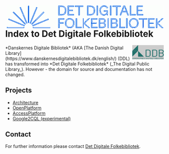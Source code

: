 <img src="DetDigitaleFolkebibliotek.blue.500x74.png" alt="Det Digitale Folkebibliotek" title="Det Digitale Folkebibliotek" align="right">



# Index to Det Digitale Folkebibliotek

<img src="DDB_logo_green.300.png" alt="DDB" title="DDB" align="right" width=100px height=auto style='filter:brightness(80%);'>
*Danskernes Digitale Bibliotek* (AKA [The Danish Digital Library](https://www.danskernesdigitalebibliotek.dk/english/) (DDL) has transformed into *Det Digitale Folkebibliotek* (_The Digital Public Library_). However - the domain for source and documentation has not changed.

## Projects
* [Architecture](/architecture/) 
* [OpenPlatform](/OpenPlatform/) 
* [AccessPlatform](/AccessPlatform/) 
* [Google2CQL (experimental)](/google2cql/)



<!--
# danskernesdigitalebibliotek.github.io
Test page
-->

## Contact <a name="contact"/>

For further information please contact 
[Det Digitale Folkebibliotek](mailto:kontakt@DetDigitaleFolkebibliotek.dk?Subject=[danskernesdigitalebibliotek.github.io]@ebp&Body=).
